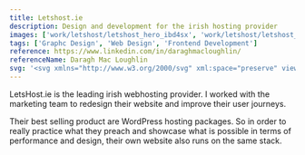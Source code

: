 ```yaml
---
title: Letshost.ie
description: Design and development for the irish hosting provider
images: ['work/letshost/letshost_hero_ibd4sx', 'work/letshost/letshost_sharedhosting_desktop_sriv5t', 'work/letshost/letshost_testimonials_desktop_ijwxmy', 'work/letshost/letshost_wordpress_desktop_qaknlm']
tags: ['Graphc Design', 'Web Design', 'Frontend Development']
reference: https://www.linkedin.com/in/daraghmacloughlin/
referenceName: Daragh Mac Loughlin
svg: '<svg xmlns="http://www.w3.org/2000/svg" xml:space="preserve" viewBox="0 0 115.2 16.4"><path fill="currentColor" d="M54.4.5H58v6.2h5.9V.5h3.6v15.6h-3.6v-6H58v6h-3.6V.5zM12.6 16.1V.5h11.1v3.3h-7.4v2.9H23v3.2h-6.7v2.9h7.8v3.4l-11.5-.1zM51.3 2.3l-1.7 2.4c-1.4-.5-2.6-.9-3.8-1.3-.4-.1-.9-.1-1.3.1s-.8.7-.8 1.1c.1.5.4.9.8 1.2.8.3 1.6.6 2.4.8.8.2 1.5.5 2.3.8 3.2 1.4 3.2 6 .6 7.8-3.2 2.2-8.2.9-10.6-1.8l2.1-2.6c.2.2.4.3.7.5 1.1.6 2.2 1.2 3.4 1.6.5.2 1 .1 1.5-.1.4-.2.7-.6.9-1 .2-.5-.1-1.1-.6-1.3h-.1c-.8-.3-1.5-.5-2.3-.8s-1.7-.5-2.5-.9c-1.4-.6-2.3-1.9-2.4-3.4-.3-1.7.5-3.5 1.9-4.4 3.1-2 7.1-.9 9.3.9.1.2.2.3.2.4zM88.9 13.6l2.2-2.7c.3.2.5.4.8.6 1 .6 2 1.1 3.1 1.5.5.2 1.1.1 1.6-.1s.8-.6.9-1.1c0-.5-.3-1-.7-1.2-.7-.3-1.4-.6-2.1-.7-.9-.3-1.8-.6-2.6-.9-1.6-.6-2.7-2.3-2.5-4-.1-1.7.9-3.3 2.4-4.1 2.7-1.4 7.2-.7 9.1 1.5l-1.7 2.4c-1.2-.5-2.4-.9-3.6-1.3-.5-.1-1-.1-1.5.1s-.8.6-.9 1.1c0 .5.3 1 .8 1.2.8.3 1.6.6 2.4.8.8.2 1.5.5 2.3.8 1.7.7 2.7 2.3 2.6 4.1 0 1.8-1 3.4-2.7 4.1-2.3 1.1-4.9 1-7.1-.3-1-.6-1.9-1.2-2.8-1.8zM38.1.5v3.1h-4.3v12.5h-3.7V3.6h-4.3V.5h12.3zM110.8 16.1h-3.6V3.7h-4.3V.6h12.3v3h-4.4v12.5zM3.7 12.8h6.6v3.3H0V.5h3.7v12.3zM86.2 5.9C85.4 3.7 83.7 2 81.6 1c-.1.1-3.1 1.3-4.7 3.6 2.2-.5 4-.1 5.4.6 1.8 1.1 3.2 2.8 4 4.8.3-1.2.3-2.7-.1-4.1z"/><path fill="currentColor" d="M81 15.8c2.2-.8 3.9-2.5 4.9-4.6-.1-.1-1.3-3.1-3.6-4.7.5 2.2.1 4-.6 5.4-1.1 1.8-2.8 3.2-4.8 4 1.3.3 2.8.3 4.1-.1z"/><path fill="currentColor" d="M71.1 10.7c.8 2.2 2.5 3.9 4.6 4.9.1-.1 3.1-1.3 4.7-3.6-2.2.5-4 .1-5.4-.6-1.8-1.1-3.2-2.8-4-4.8-.3 1.2-.3 2.7.1 4.1z"/><path fill="currentColor" d="M76.3.8c-2.2.8-3.9 2.5-4.9 4.6.1.1 1.3 3.1 3.6 4.7-.5-2.2-.1-4 .6-5.4 1.1-1.8 2.8-3.2 4.8-4-1.3-.3-2.8-.3-4.1.1z"/></svg>'
---
```

LetsHost.ie is the leading irish webhosting provider. I worked with the marketing team to redesign their website and improve their user journeys.

Their best selling product are WordPress hosting packages. So in order to really practice what they preach and showcase what is possible in terms of performance and design, their own website also runs on the same stack.